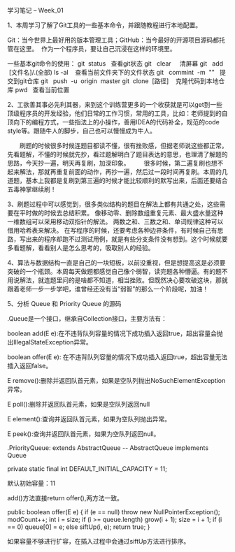 ﻿学习笔记 – Week_01

1、本周学习了解了Git工具的一些基本命令，并跟随教程进行本地配置。

Git：当今世界上最好用的版本管理工具；GitHub：当今最好的开源项目源码都托管在这里。  作为一个程序员，要让自己沉浸在这样的环境里。

一些基本git命令的使用：
git  status   查看git状态
git   clear     清屏幕
git   add   [文件名]/.(全部)
ls -al    查看当前文件夹下的文件状态
git   commint  -m  ""   提交到git仓库
git   push  -u  origin  master
git  clone  [路径]    克隆代码到本地仓库
pwd   查看当前位置

2、工欲善其事必先利其器，来到这个训练营更多的一个收获就是可以get到一些顶级程序员的开发经验，他们日常的工作习惯，常用的工具，比如：老师提到的自顶向下的编程方式，一些指法上的小操作，善用IDEA的代码补全，规范的code style等。跟随牛人的脚步，自己也可以慢慢成为牛人。

　　刷题的时候很多时候连题目都读不懂，很有挫败感，但据老师说这些都正常。先看题解，不懂的时候就先抄，看过题解明白了题目表达的意思，也理清了解题的思路，今天抄一遍，明天再复刷，加深印象。
　　很多时候，第二遍复刷也想不起来解法，那就再重复前面的动作，再抄一遍，然后过一段时间再复刷。本周的几道题，基本上我都是复刷到第三遍的时候才能比较顺利的默写出来，后面还要结合五毒神掌继续刷！

3、刷题过程中可以感觉到，很多类似结构的题目在解法上都有共通之处，这些需要在平时做的时候去总结积累。
	像移动零、删除数组重复元素、最大盛水量这种一维数组可以采用移动双指针的解法。
	两数之和、三数之和、单词规律这种可以借用哈希表来解决。
	在写程序的时候，还要考虑各种边界条件，有时候自己有思路，写出来的程序却跑不过测试用例，就是有些分支条件没有想到。这个时候就要多看题解，看看别人是怎么思考的，吸取别人的经验。

4、算法与数据结构一直是自己的一块短板，以前没重视，但是想提高这是必须要突破的一个瓶颈。本周每天做题都感觉自己像个弱智，读完题各种懵逼。有的题不用说解法，就连题里问的是啥都不知道，相当挫败。但既然决心要攻破这块，那就跟着老师一步一步学吧，谁曾经还没有当“弱智”的那么一个阶段呢，加油！

5、分析 Queue 和 Priority Queue 的源码

.Queue是一个接口，继承自Collection接口，主要方法有：

boolean add(E e):在不违背队列容量的情况下成功插入返回true，超出容量会抛出IllegalStateException异常。

boolean offer(E e): 在不违背队列容量的情况下成功插入返回true，超出容量无法插入返回false。

E remove():删除并返回队首元素，如果是空队列抛出NoSuchElementException异常。

E poll():删除并返回队首元素，如果是空队列返回null

E element():查询并返回队首元素，如果为空队列抛出异常。

E peek():查询并返回队首元素，如果为空队列返回null。


.PriorityQueue: extends AbstractQueue  --  AbstractQueue implements Queue

private static final int DEFAULT_INITIAL_CAPACITY = 11;

默认初始容量：11

add()方法直接return offer(),两方法一致。

public boolean offer(E e) {
    if (e == null)
        throw new NullPointerException();
    modCount++;
    int i = size;
    if (i >= queue.length)
        grow(i + 1);
    size = i + 1;
    if (i == 0)
        queue[0] = e;
    else
        siftUp(i, e);
    return true;
}

如果容量不够进行扩容，在插入过程中会通过siftUp方法进行排序。
